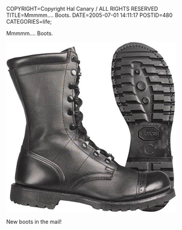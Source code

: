 COPYRIGHT=Copyright Hal Canary / ALL RIGHTS RESERVED
TITLE=Mmmmm.... Boots.
DATE=2005-07-01 14:11:17
POSTID=480
CATEGORIES=life;

Mmmmm.... Boots.

![[BOOTS!]](/images/uscav.com_prodinfo_enlarged_5575L.jpg)

New boots in the mail!
